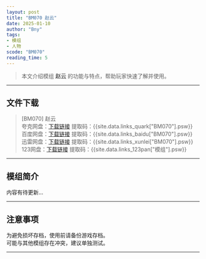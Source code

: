 ```yaml
---
layout: post
title: "BM070 赵云"
date: 2025-01-10
author: "Bny"
tags: 
- 模组
- 人物
scode: "BM070"
reading_time: 5
---
```


> 本文介绍模组 **赵云** 的功能与特点，帮助玩家快速了解并使用。

---

## 文件下载

> [BM070] 赵云  
夸克网盘：[下载链接]({{site.data.links_quark["BM070"].url}}) 提取码：{{site.data.links_quark["BM070"].psw}}  
百度网盘：[下载链接]({{site.data.links_baidu["BM070"].url}}) 提取码：{{site.data.links_baidu["BM070"].psw}}  
迅雷网盘：[下载链接]({{site.data.links_xunlei["BM070"].url}}) 提取码：{{site.data.links_xunlei["BM070"].psw}}  
123网盘：[下载链接]({{site.data.links_123pan["模组"].url}}) 提取码：{{site.data.links_123pan["模组"].psw}}  

---

## 模组简介

>  
内容有待更新...  

---

## 注意事项

>  
为避免损坏存档，使用前请备份游戏存档。  
可能与其他模组存在冲突，建议单独测试。  

---

